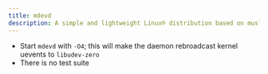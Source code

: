 ```yaml
---
title: mdevd
description: A simple and lightweight Linux® distribution based on musl libc and toybox
---
```


- Start `mdevd` with `-O4`; this will make the daemon rebroadcast kernel uevents to `libudev-zero`
- There is no test suite
